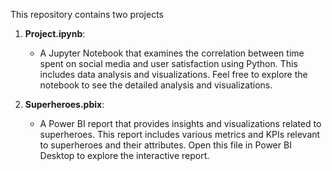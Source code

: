 This repository contains two projects
1. **Project.ipynb**: 
   - A Jupyter Notebook that examines the correlation between time spent on social media and user satisfaction using Python. This includes data analysis and visualizations. Feel free to explore the notebook to see the detailed analysis and visualizations.

2. **Superheroes.pbix**: 
   - A Power BI report that provides insights and visualizations related to superheroes. This report includes various metrics and KPIs relevant to superheroes and their attributes. Open this file in Power BI Desktop to explore the interactive report.



